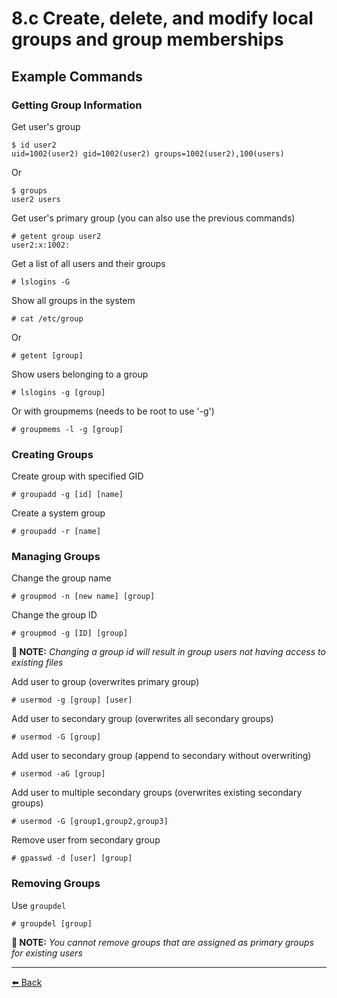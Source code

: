 8.c Create, delete, and modify local groups and group memberships
===

Example Commands
---

### Getting Group Information

Get user's group

    $ id user2
    uid=1002(user2) gid=1002(user2) groups=1002(user2),100(users)

Or

    $ groups
    user2 users

Get user's primary group (you can also use the previous commands)

    # getent group user2
    user2:x:1002:

Get a list of all users and their groups

    # lslogins -G

Show all groups in the system

    # cat /etc/group

Or

    # getent [group]

Show users belonging to a group

    # lslogins -g [group]  

Or with groupmems (needs to be root to use '-g')

    # groupmems -l -g [group]

### Creating Groups

Create group with specified GID

    # groupadd -g [id] [name]

Create a system group

    # groupadd -r [name]


### Managing Groups

Change the group name

    # groupmod -n [new name] [group]

Change the group ID

    # groupmod -g [ID] [group]

**📝 NOTE:** *Changing a group id will result in group users not having access to existing files*

Add user to group (overwrites primary group)

    # usermod -g [group] [user]

Add user to secondary group (overwrites all secondary groups)

    # usermod -G [group]

Add user to secondary group (append to secondary without overwriting)

    # usermod -aG [group]

Add user to multiple secondary groups (overwrites existing secondary groups)

    # usermod -G [group1,group2,group3]

Remove user from secondary group

    # gpasswd -d [user] [group]

### Removing Groups

Use `groupdel`

    # groupdel [group]

**📝 NOTE:** *You cannot remove groups that are assigned as primary groups for existing users*

---
[⬅️ Back](8-Manage-users-and-groups.md)
